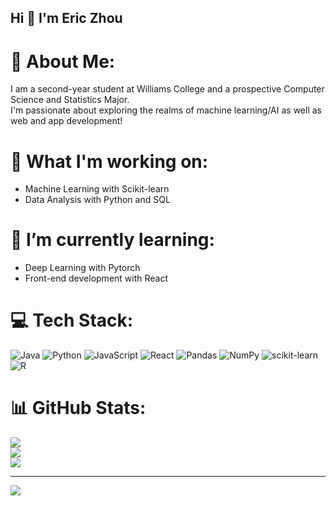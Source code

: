 ## Hi 👋 I'm Eric Zhou

# 💫 About Me:
I am a second-year student at Williams College and a prospective Computer Science and Statistics Major.<br>I'm passionate about exploring the realms of machine learning/AI as well as web and app development!

# 🔭 What I'm working on:
- Machine Learning with Scikit-learn
- Data Analysis with Python and SQL

# 🌱 I’m currently learning:

- Deep Learning with Pytorch
- Front-end development with React

# 💻 Tech Stack:
![Java](https://img.shields.io/badge/java-%23ED8B00.svg?style=for-the-badge&logo=openjdk&logoColor=white) ![Python](https://img.shields.io/badge/python-3670A0?style=for-the-badge&logo=python&logoColor=ffdd54) ![JavaScript](https://img.shields.io/badge/javascript-%23323330.svg?style=for-the-badge&logo=javascript&logoColor=%23F7DF1E) ![React](https://img.shields.io/badge/react-%2320232a.svg?style=for-the-badge&logo=react&logoColor=%2361DAFB) ![Pandas](https://img.shields.io/badge/pandas-%23150458.svg?style=for-the-badge&logo=pandas&logoColor=white) ![NumPy](https://img.shields.io/badge/numpy-%23013243.svg?style=for-the-badge&logo=numpy&logoColor=white) ![scikit-learn](https://img.shields.io/badge/scikit--learn-%23F7931E.svg?style=for-the-badge&logo=scikit-learn&logoColor=white) ![R](https://img.shields.io/badge/r-%23276DC3.svg?style=for-the-badge&logo=r&logoColor=white)
# 📊 GitHub Stats:
![](https://github-readme-stats.vercel.app/api?username=Ez-ethereal&theme=dark&hide_border=false&include_all_commits=false&count_private=false)<br/>
![](https://github-readme-streak-stats.herokuapp.com/?user=Ez-ethereal&theme=dark&hide_border=false)<br/>
![](https://github-readme-stats.vercel.app/api/top-langs/?username=Ez-ethereal&theme=dark&hide_border=false&include_all_commits=false&count_private=false&layout=compact)

---
[![](https://visitcount.itsvg.in/api?id=Ez-ethereal&icon=0&color=0)](https://visitcount.itsvg.in)

<!-- Proudly created with GPRM ( https://gprm.itsvg.in ) -->

<!--
**Ez-ethereal/Ez-ethereal** is a ✨ _special_ ✨ repository because its `README.md` (this file) appears on your GitHub profile.

Here are some ideas to get you started:

- 🔭 I’m currently working on ...
- 🌱 I’m currently learning ...
- 👯 I’m looking to collaborate on ...
- 🤔 I’m looking for help with ...
- 💬 Ask me about ...
- 📫 How to reach me: ...
- 😄 Pronouns: ...
- ⚡ Fun fact: ...
-->

